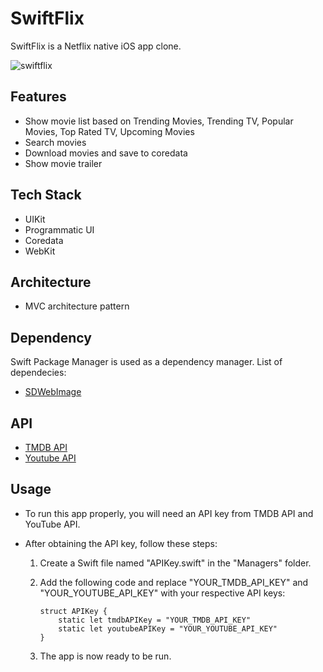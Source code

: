 # SwiftFlix

SwiftFlix is a Netflix native iOS app clone.

![swiftflix](https://github.com/irfanizudin/netflix-clone/assets/67688261/340a88e6-a087-45f7-bf7d-8865473d56e6)

## Features

- Show movie list based on Trending Movies, Trending TV, Popular Movies, Top Rated TV, Upcoming Movies
- Search movies
- Download movies and save to coredata
- Show movie trailer

## Tech Stack

- UIKit
- Programmatic UI
- Coredata
- WebKit

## Architecture

- MVC architecture pattern

## Dependency

Swift Package Manager is used as a dependency manager. List of dependecies:

- [SDWebImage](https://github.com/SDWebImage/SDWebImage.git)

## API

- [TMDB API](https://developer.themoviedb.org/reference/intro/getting-started)
- [Youtube API](https://developers.google.com/youtube/v3)

## Usage

- To run this app properly, you will need an API key from TMDB API and YouTube API.
- After obtaining the API key, follow these steps:

  1. Create a Swift file named "APIKey.swift" in the "Managers" folder.

  2. Add the following code and replace "YOUR_TMDB_API_KEY" and "YOUR_YOUTUBE_API_KEY" with your respective API keys:

     ```
     struct APIKey {
         static let tmdbAPIKey = "YOUR_TMDB_API_KEY"
         static let youtubeAPIKey = "YOUR_YOUTUBE_API_KEY"
     }
     ```

  3. The app is now ready to be run.
